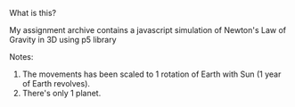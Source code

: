 What is this?

My assignment archive contains a javascript simulation of Newton's Law of Gravity in 3D using p5 library

Notes:
1. The movements has been scaled to 1 rotation of Earth with Sun (1 year of Earth revolves).
2. There's only 1 planet.
